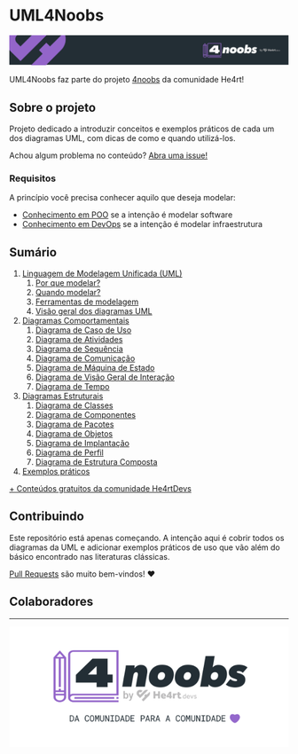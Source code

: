 # UML4Noobs

[![header](./recursos/header-4noobs.svg)](https://github.com/he4rt/4noobs)

UML4Noobs faz parte do projeto [4noobs](https://github.com/he4rt/4noobs) da comunidade He4rt!

## Sobre o projeto

Projeto dedicado a introduzir conceitos e exemplos práticos de cada um dos diagramas UML, com dicas de como e quando utilizá-los.

Achou algum problema no conteúdo? [Abra uma issue!](https://github.com/natanaelsimoes/uml4noobs/issues/new)


### Requisitos

A princípio você precisa conhecer aquilo que deseja modelar:

- [Conhecimento em POO](https://github.com/atomotavio/POO4Noobs) se a intenção é modelar software
- [Conhecimento em DevOps](https://github.com/lbarcat/DevOps4noobs) se a intenção é modelar infraestrutura

## Sumário

1. [Linguagem de Modelagem Unificada (UML)](/conteudo/1-linguagem-de-modelagem-unificada-uml/README.md)
   1. [Por que modelar?](/conteudo/1-linguagem-de-modelagem-unificada-uml/1.1-por-que-modelar.md)
   2. [Quando modelar?](/conteudo/1-linguagem-de-modelagem-unificada-uml/1.2-quando-modelar.md)
   3. [Ferramentas de modelagem](/conteudo/1-linguagem-de-modelagem-unificada-uml/1.3-ferramentas-de-modelagem.md)
   4. [Visão geral dos diagramas UML](/conteudo/1-linguagem-de-modelagem-unificada-uml/1.4-visal-geral-dos-diagramas-uml.md)
2. [Diagramas Comportamentais](/conteudo/2-diagramas-comportamentais/README.md)
   1. [Diagrama de Caso de Uso](/conteudo/2-diagramas-comportamentais/2.1-diagrama-de-caso-de-uso.md)
   2. [Diagrama de Atividades](/conteudo/2-diagramas-comportamentais/2.2-diagrama-de-atividades.md)
   3. [Diagrama de Sequência](/conteudo/2-diagramas-comportamentais/2.3-diagrama-de-sequencia.md)
   4. [Diagrama de Comunicação](/conteudo/2-diagramas-comportamentais/2.4-diagrama-de-comunicacao.md)
   5. [Diagrama de Máquina de Estado](/conteudo/2-diagramas-comportamentais/2.5-diagrama-de-maquina-de-estado.md)
   6. [Diagrama de Visão Geral de Interação](/conteudo/2-diagramas-comportamentais/2.6-diagrama-de-visao-geral-de-interacao.md)
   7. [Diagrama de Tempo](/conteudo/2-diagramas-comportamentais/2.7-diagrama-de-tempo.md)
3. [Diagramas Estruturais](/conteudo/3-diagramas-estruturais/README.md)
   1. [Diagrama de Classes](/conteudo/3-diagramas-estruturais/3.1-diagrama-de-classes.md)
   2. [Diagrama de Componentes](/conteudo/3-diagramas-estruturais/3.2-diagrama-de-componentes.md)
   3. [Diagrama de Pacotes](/conteudo/3-diagramas-estruturais/3.3-diagrama-de-pacotes.md)
   4. [Diagrama de Objetos](/conteudo/3-diagramas-estruturais/3.4-diagrama-de-objetos.md)
   5. [Diagrama de Implantação](/conteudo/3-diagramas-estruturais/3.5-diagrama-de-implantacao.md)
   6. [Diagrama de Perfil](/conteudo/3-diagramas-estruturais/3.6-diagrama-de-perfil.md)
   7. [Diagrama de Estrutura Composta](/conteudo/3-diagramas-estruturais/3.7-diagrama-de-estrutura-composta.md)
4. [Exemplos práticos](/conteudo/4-exemplos-praticos/README.md)

[+ Conteúdos gratuitos da comunidade He4rtDevs](https://github.com/he4rt/4noobs)

## Contribuindo

Este repositório está apenas começando. A intenção aqui é cobrir todos os diagramas da UML e adicionar exemplos práticos de uso que vão além do básico encontrado nas literaturas clássicas.

[Pull Requests](https://github.com/natanaelsimoes/uml4noobs/pulls) são muito bem-vindos! :heart:

## Colaboradores

<!-- ALL-CONTRIBUTORS-LIST:START - Do not remove or modify this section -->
<!-- prettier-ignore-start -->
<!-- markdownlint-disable -->

<!-- markdownlint-restore -->
<!-- prettier-ignore-end -->

<!-- ALL-CONTRIBUTORS-LIST:END -->

---

[![header](./recursos/footer-4noobs.svg)](https://github.com/he4rt/4noobs)